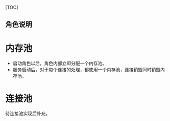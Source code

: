 [TOC]

角色说明
---

# 内存池
* 启动角色以后，角色内部立即分配一个内存池。
* 服务启动后，对于每个连接的处理，都使用一个内存池，连接销毁同时销毁内存池。

# 连接池
待连接池实现后补充。